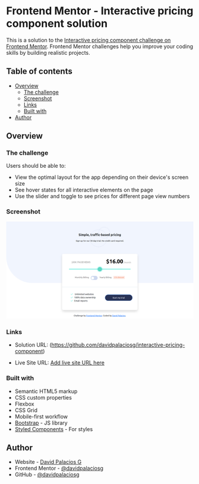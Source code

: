 # Frontend Mentor - Interactive pricing component solution

This is a solution to the [Interactive pricing component challenge on Frontend Mentor](https://www.frontendmentor.io/challenges/interactive-pricing-component-t0m8PIyY8). Frontend Mentor challenges help you improve your coding skills by building realistic projects. 

## Table of contents

- [Overview](#overview)
  - [The challenge](#the-challenge)
  - [Screenshot](#screenshot)
  - [Links](#links)
  - [Built with](#built-with)
- [Author](#author)


## Overview

### The challenge

Users should be able to:

- View the optimal layout for the app depending on their device's screen size
- See hover states for all interactive elements on the page
- Use the slider and toggle to see prices for different page view numbers

### Screenshot

![](./images/screenshot.jpg)

### Links

- Solution URL: (https://github.com/davidpalaciosg/interactive-pricing-component)

- Live Site URL: [Add live site URL here](https://your-live-site-url.com)

### Built with

- Semantic HTML5 markup
- CSS custom properties
- Flexbox
- CSS Grid
- Mobile-first workflow
- [Bootstrap](https://getbootstrap.com/) - JS library
- [Styled Components](https://styled-components.com/) - For styles

## Author

- Website - [David Palacios G](https://davidpalaciosg.com/)
- Frontend Mentor - [@davidpalaciosg](https://www.frontendmentor.io/profile/davidpalaciosg)
- GitHub - [@davidpalaciosg](https://github.com/davidpalaciosg)
